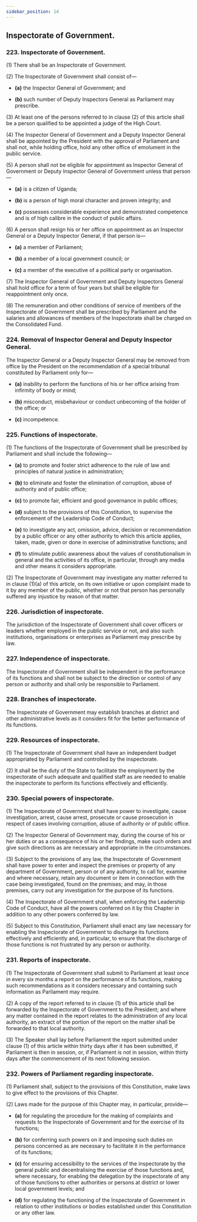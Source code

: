 ```yaml
---
sidebar_position: 14
---
```


## Inspectorate of Government.

### 223. Inspectorate of Government.

(1) There shall be an Inspectorate of Government.

(2) The Inspectorate of Government shall consist of—  

- **(a)** the Inspector General of Government; and  

- **(b)** such number of Deputy Inspectors General as Parliament may
prescribe.

(3) At least one of the persons referred to in clause (2) of this article
shall be a person qualified to be appointed a judge of the High Court.

(4) The Inspector General of Government and a Deputy Inspector
General shall be appointed by the President with the approval of Parliament
and shall not, while holding office, hold any other office of emolument in the
public service.

(5) A person shall not be eligible for appointment as Inspector
General of Government or Deputy Inspector General of Government unless
that person—  

- **(a)** is a citizen of Uganda;  

- **(b)** is a person of high moral character and proven integrity; and  

- **(c)** possesses considerable experience and demonstrated competence
and is of high calibre in the conduct of public affairs.

(6) A person shall resign his or her office on appointment as an
Inspector General or a Deputy Inspector General, if that person is—  

- **(a)** a member of Parliament;  

- **(b)** a member of a local government council; or  

- **(c)** a member of the executive of a political party or organisation.

(7) The Inspector General of Government and Deputy Inspectors
General shall hold office for a term of four years but shall be eligible for
reappointment only once.

(8) The remuneration and other conditions of service of members of
the Inspectorate of Government shall be prescribed by Parliament and the
salaries and allowances of members of the Inspectorate shall be charged on
the Consolidated Fund.

### 224. Removal of Inspector General and Deputy Inspector General.

The Inspector General or a Deputy Inspector General may be removed from
office by the President on the recommendation of a special tribunal
constituted by Parliament only for—  

- **(a)** inability to perform the functions of his or her office arising from
infirmity of body or mind;  

- **(b)** misconduct, misbehaviour or conduct unbecoming of the holder
of the office; or  

- **(c)** incompetence.

### 225. Functions of inspectorate.

(1) The functions of the Inspectorate of Government shall be
prescribed by Parliament and shall include the following—  

- **(a)** to promote and foster strict adherence to the rule of law and
principles of natural justice in administration;  

- **(b)** to eliminate and foster the elimination of corruption, abuse of
authority and of public office;  

- **(c)** to promote fair, efficient and good governance in public offices;

- **(d)** subject to the provisions of this Constitution, to supervise the
enforcement of the Leadership Code of Conduct;  

- **(e)** to investigate any act, omission, advice, decision or
recommendation by a public officer or any other authority to
which this article applies, taken, made, given or done in exercise
of administrative functions; and  

- **(f)** to stimulate public awareness about the values of
constitutionalism in general and the activities of its office, in
particular, through any media and other means it considers
appropriate.

(2) The Inspectorate of Government may investigate any matter
referred to in clause (1)(a) of this article, on its own initiative or upon
complaint made to it by any member of the public, whether or not that person
has personally suffered any injustice by reason of that matter.

### 226. Jurisdiction of inspectorate.

The jurisdiction of the Inspectorate of Government shall cover officers or leaders whether employed in the public service or not, and also such
institutions, organisations or enterprises as Parliament may prescribe by law.

### 227. Independence of inspectorate.

The Inspectorate of Government shall be independent in the performance of
its functions and shall not be subject to the direction or control of any person
or authority and shall only be responsible to Parliament.

### 228. Branches of inspectorate.

The Inspectorate of Government may establish branches at district and other
administrative levels as it considers fit for the better performance of its
functions.

### 229. Resources of inspectorate.

(1) The Inspectorate of Government shall have an independent budget
appropriated by Parliament and controlled by the inspectorate.

(2) It shall be the duty of the State to facilitate the employment by the
inspectorate of such adequate and qualified staff as are needed to enable the
inspectorate to perform its functions effectively and efficiently.

### 230. Special powers of inspectorate.

(1) The Inspectorate of Government shall have power to investigate,
cause investigation, arrest, cause arrest, prosecute or cause prosecution in
respect of cases involving corruption, abuse of authority or of public office.

(2) The Inspector General of Government may, during the course of
his or her duties or as a consequence of his or her findings, make such orders
and give such directions as are necessary and appropriate in the
circumstances.

(3) Subject to the provisions of any law, the Inspectorate of
Government shall have power to enter and inspect the premises or property
of any department of Government, person or of any authority, to call for,
examine and where necessary, retain any document or item in connection
with the case being investigated, found on the premises; and may, in those
premises, carry out any investigation for the purpose of its functions.

(4) The Inspectorate of Government shall, when enforcing the
Leadership Code of Conduct, have all the powers conferred on it by this
Chapter in addition to any other powers conferred by law.

(5) Subject to this Constitution, Parliament shall enact any law
necessary for enabling the Inspectorate of Government to discharge its
functions effectively and efficiently and, in particular, to ensure that the
discharge of those functions is not frustrated by any person or authority.

### 231. Reports of inspectorate.

(1) The Inspectorate of Government shall submit to Parliament at
least once in every six months a report on the performance of its functions,
making such recommendations as it considers necessary and containing such
information as Parliament may require.

(2) A copy of the report referred to in clause (1) of this article shall
be forwarded by the Inspectorate of Government to the President; and where
any matter contained in the report relates to the administration of any local
authority, an extract of the portion of the report on the matter shall be
forwarded to that local authority.

(3) The Speaker shall lay before Parliament the report submitted
under clause (1) of this article within thirty days after it has been submitted,
if Parliament is then in session, or, if Parliament is not in session, within
thirty days after the commencement of its next following session.

### 232. Powers of Parliament regarding inspectorate.

(1) Parliament shall, subject to the provisions of this Constitution,
make laws to give effect to the provisions of this Chapter.

(2) Laws made for the purpose of this Chapter may, in particular,
provide—  

- **(a)** for regulating the procedure for the making of complaints and
requests to the Inspectorate of Government and for the exercise
of its functions;  

- **(b)** for conferring such powers on it and imposing such duties on
persons concerned as are necessary to facilitate it in the
performance of its functions;

- **(c)** for ensuring accessibility to the services of the inspectorate by the
general public and decentralising the exercise of those functions
and, where necessary, for enabling the delegation by the
inspectorate of any of those functions to other authorities or
persons at district or lower local government levels; and  

- **(d)** for regulating the functioning of the Inspectorate of Government
in relation to other institutions or bodies established under this
Constitution or any other law.
